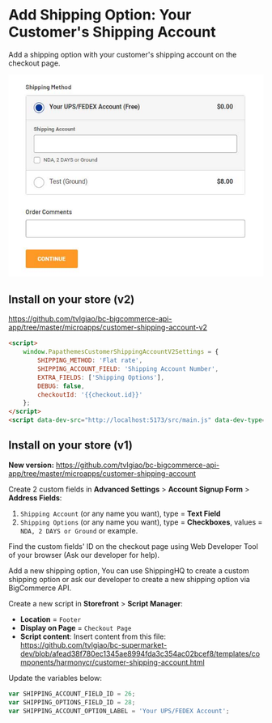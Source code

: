 # Add Shipping Option: Your Customer's Shipping Account

Add a shipping option with your customer's shipping account on the checkout page.

![Your customer's shipping account](img/your-customer-shipping-account.jpg)


## Install on your store (v2)

https://github.com/tvlgiao/bc-bigcommerce-api-app/tree/master/microapps/customer-shipping-account-v2

```html
<script>
    window.PapathemesCustomerShippingAccountV2Settings = {
        SHIPPING_METHOD: 'Flat rate',
        SHIPPING_ACCOUNT_FIELD: 'Shipping Account Number',
        EXTRA_FIELDS: ['Shipping Options'],
        DEBUG: false,
        checkoutId: '{{checkout.id}}'
    };
</script>
<script data-dev-src="http://localhost:5173/src/main.js" data-dev-type="module" src="https://d3r059eq9mm6jz.cloudfront.net/microapps/customer-shipping-account-v2/index.papathemes-app-sandbox.mybigcommerce.com.js" defer async></script>
```


## Install on your store (v1)

**New version:** https://github.com/tvlgiao/bc-bigcommerce-api-app/tree/master/microapps/customer-shipping-account


Create 2 custom fields in **Advanced Settings** > **Account Signup Form** > **Address Fields**:

1. `Shipping Account` (or any name you want), type = **Text Field**
2. `Shipping Options` (or any name you want), type = **Checkboxes**, values = `NDA, 2 DAYS or Ground` or example.

Find the custom fields' ID on the checkout page using Web Developer Tool of your browser (Ask our developer for help).

Add a new shipping option, You can use ShippingHQ to create a custom shipping option or ask our developer to create a new shipping option via BigCommerce API.

Create a new script in **Storefront** > **Script Manager**:

- **Location** = `Footer`
- **Display on Page** = `Checkout Page`
- **Script content**: Insert content from this file: https://github.com/tvlgiao/bc-supermarket-dev/blob/afead38f780ec1345ae8994fda3c354ac02bcef8/templates/components/harmonycr/customer-shipping-account.html

Update the variables below:

```js
var SHIPPING_ACCOUNT_FIELD_ID = 26;
var SHIPPING_OPTIONS_FIELD_ID = 28;
var SHIPPING_ACCOUNT_OPTION_LABEL = 'Your UPS/FEDEX Account';
```


